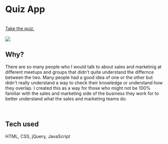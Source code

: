 <h1>Quiz App</h1>
<br>
<a href="https://argledargle.github.io/quiz-app/">Take the quiz.</a>
<br>
<br>
<img src="https://argledargle.github.io/portfolio/img/sales-marketing-quiz.png">
<br>
<h2>Why?</h2>
<p>There are so many people who I would talk to about sales and marketnig at different meetups and groups that didn't quite understand the differnce between the two. Many people had a good idea of one or the other but didn't really understand a way to check their knowledge or understand how they overlap. I created this as a way for those who might not be 100% familiar with the sales and marketing side of the business they work for to better understand what the sales and marketing teams do.</p>
<br>
<h2>Tech used</h2>
<p>HTML, CSS, jQuery, JavaScript</p>
